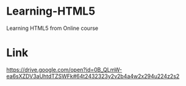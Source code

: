 # Learning-HTML5
Learning HTML5 from Online course

# Link
https://drive.google.com/open?id=0B_QLmW-ea6sXZDV3aUhtdTZSWFk#64t2432323y2v2b4a4w2x294u224z2s2